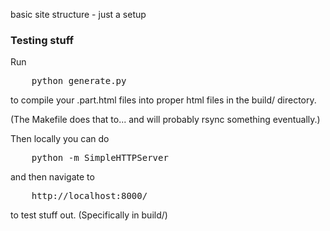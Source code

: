 basic site structure - just a setup

### Testing stuff

Run
<pre>
	python generate.py
</pre>
to compile your .part.html files into proper html files in the build/ directory.

(The Makefile does that to... and will probably rsync something eventually.)

Then locally you can do 
<pre>
	python -m SimpleHTTPServer
</pre>
and then navigate to 
<pre>
	http://localhost:8000/
</pre>
to test stuff out. (Specifically in build/)

